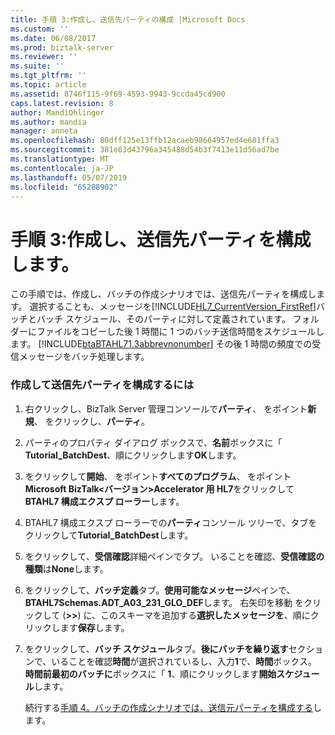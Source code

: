 ```yaml
---
title: 手順 3:作成し、送信先パーティの構成 |Microsoft Docs
ms.custom: ''
ms.date: 06/08/2017
ms.prod: biztalk-server
ms.reviewer: ''
ms.suite: ''
ms.tgt_pltfrm: ''
ms.topic: article
ms.assetid: 8746f115-9f69-4593-9943-9ccda45cd900
caps.latest.revision: 8
author: MandiOhlinger
ms.author: mandia
manager: anneta
ms.openlocfilehash: 80dff125e13ffb12acaeb98664957ed4e681ffa3
ms.sourcegitcommit: 381e83d43796a345488d54b3f7413e11d56ad7be
ms.translationtype: MT
ms.contentlocale: ja-JP
ms.lasthandoff: 05/07/2019
ms.locfileid: "65288902"
---
```

# <a name="step-3-create-and-configure-a-destination-party"></a>手順 3:作成し、送信先パーティを構成します。
この手順では、作成し、バッチの作成シナリオでは、送信先パーティを構成します。 選択することも、メッセージを[!INCLUDE[HL7_CurrentVersion_FirstRef](../../includes/hl7-currentversion-firstref-md.md)]バッチとバッチ スケジュール、そのパーティに対して定義されています。 フォルダーにファイルをコピーした後 1 時間に 1 つのバッチ送信時間をスケジュールします。 [!INCLUDE[btaBTAHL71.3abbrevnonumber](../../includes/btabtahl71-3abbrevnonumber-md.md)] その後 1 時間の頻度での受信メッセージをバッチ処理します。  
  
### <a name="to-create-and-configure-a-destination-party"></a>作成して送信先パーティを構成するには  
  
1. 右クリックし、BizTalk Server 管理コンソールで**パーティ**、 をポイント**新規**、 をクリックし、**パーティ**。  
  
2. パーティのプロパティ ダイアログ ボックスで、**名前**ボックスに「 **Tutorial_BatchDest**、順にクリックします**OK**します。  
  
3. をクリックして**開始**、 をポイント**すべてのプログラム**、 をポイント**Microsoft BizTalk\<バージョン\>Accelerator 用 HL7**をクリックして**BTAHL7 構成エクスプ ローラー**します。  
  
4. BTAHL7 構成エクスプ ローラーでの**パーティ**コンソール ツリーで、タブをクリックして**Tutorial_BatchDest**します。  
  
5. をクリックして、**受信確認**詳細ペインでタブ。 いることを確認、**受信確認の種類**は**None**します。  
  
6. をクリックして、**バッチ定義**タブ。**使用可能なメッセージ**ペインで、 **BTAHL7Schemas.ADT_A03_231_GLO_DEF**します。 右矢印を移動 をクリックして (**>>**) に、このスキーマを追加する**選択したメッセージを**、順にクリックします**保存**します。  
  
7. をクリックして、**バッチ スケジュール**タブ。**後にバッチを繰り返す**セクションで、いることを確認**時間**が選択されているし、入力**1**で、**時間**ボックス。 **時間前最初のバッチに**ボックスに「 **1**、順にクリックします**開始スケジュール**します。  
  
   続行する[手順 4。バッチの作成シナリオでは、送信元パーティを構成する](../../adapters-and-accelerators/accelerator-hl7/step-4-configure-the-source-party-for-the-create-batch-scenario.md)します。